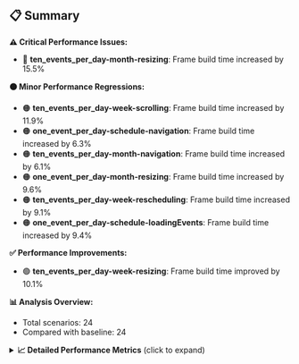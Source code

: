 ## 📋 Summary

**⚠️ Critical Performance Issues:**
- 🔴 **ten_events_per_day-month-resizing**: Frame build time increased by 15.5%

**🟠 Minor Performance Regressions:**
- 🟠 **ten_events_per_day-week-scrolling**: Frame build time increased by 11.9%
- 🟠 **one_event_per_day-schedule-navigation**: Frame build time increased by 6.3%
- 🟠 **ten_events_per_day-month-navigation**: Frame build time increased by 6.1%
- 🟠 **one_event_per_day-month-resizing**: Frame build time increased by 9.6%
- 🟠 **ten_events_per_day-week-rescheduling**: Frame build time increased by 9.1%
- 🟠 **one_event_per_day-schedule-loadingEvents**: Frame build time increased by 9.4%

**✅ Performance Improvements:**
- 🟢 **ten_events_per_day-week-resizing**: Frame build time improved by 10.1%

**📊 Analysis Overview:**
- Total scenarios: 24
- Compared with baseline: 24

<details>
<summary><strong>📈 Detailed Performance Metrics</strong> (click to expand)</summary>

#### one_event_per_day-month-loadingEvents

| Metric | Current | Baseline | Change | Status |
|--------|---------|----------|--------|--------|
| Average Frame Build Time Millis | 2.58ms | 2.56ms | +0.02ms (+1.0%) | 🟠 |
| Worst Frame Build Time Millis | 6.12ms | 6.19ms | -0.06ms (-1.0%) | 🟡 |
| Missed Frame Build Budget Count | 0.0 | 0.0 | +0 (+0.0%) | 🟡 |
| Average Frame Rasterizer Time Millis | 2.44ms | 2.58ms | -0.13ms (-5.2%) | 🟢 |
| Missed Frame Rasterizer Budget Count | 0.0 | 0.0 | +0 (+0.0%) | 🟡 |
| New Gen Gc Count | 0.0 | 0.0 | +0 (+0.0%) | 🟡 |
| Old Gen Gc Count | 1.0 | 1.0 | +0 (+0.0%) | 🟡 |

#### one_event_per_day-month-navigation

| Metric | Current | Baseline | Change | Status |
|--------|---------|----------|--------|--------|
| Average Frame Build Time Millis | 4.45ms | 4.57ms | -0.13ms (-2.8%) | 🟡 |
| Worst Frame Build Time Millis | 13.47ms | 13.30ms | +0.17ms (+1.3%) | 🟠 |
| Missed Frame Build Budget Count | 0.0 | 0.0 | +0 (+0.0%) | 🟡 |
| Average Frame Rasterizer Time Millis | 3.53ms | 3.55ms | -0.02ms (-0.5%) | 🟡 |
| Missed Frame Rasterizer Budget Count | 0.25 | 0.25 | +0 (+0.0%) | 🟡 |
| New Gen Gc Count | 4.0 | 4.0 | +0 (+0.0%) | 🟡 |
| Old Gen Gc Count | 2.0 | 2.5 | -0 (-20.0%) | 🟢 |

#### one_event_per_day-month-rescheduling

| Metric | Current | Baseline | Change | Status |
|--------|---------|----------|--------|--------|
| Average Frame Build Time Millis | 0.63ms | 0.64ms | -0.01ms (-1.7%) | 🟡 |
| Worst Frame Build Time Millis | 5.18ms | 5.12ms | +0.06ms (+1.1%) | 🟠 |
| Missed Frame Build Budget Count | 0.0 | 0.0 | +0 (+0.0%) | 🟡 |
| Average Frame Rasterizer Time Millis | 2.96ms | 3.44ms | -0.48ms (-13.9%) | 🟢 |
| Missed Frame Rasterizer Budget Count | 0.25 | 3.25 | -3 (-92.3%) | 🟢 |
| New Gen Gc Count | 4.0 | 4.0 | +0 (+0.0%) | 🟡 |
| Old Gen Gc Count | 4.0 | 4.0 | +0 (+0.0%) | 🟡 |

#### one_event_per_day-month-resizing

| Metric | Current | Baseline | Change | Status |
|--------|---------|----------|--------|--------|
| Average Frame Build Time Millis | 0.57ms | 0.52ms | +0.05ms (+9.6%) | 🟠 |
| Worst Frame Build Time Millis | 3.44ms | 2.80ms | +0.64ms (+22.7%) | 🔴 |
| Missed Frame Build Budget Count | 0.0 | 0.0 | +0 (+0.0%) | 🟡 |
| Average Frame Rasterizer Time Millis | 4.49ms | 3.66ms | +0.82ms (+22.5%) | 🔴 |
| Missed Frame Rasterizer Budget Count | 0.0 | 0.5 | -0 (-100.0%) | 🟢 |
| New Gen Gc Count | 0.0 | 0.0 | +0 (+0.0%) | 🟡 |
| Old Gen Gc Count | 2.0 | 1.5 | +0 (+33.3%) | 🔴 |

#### one_event_per_day-schedule-loadingEvents

| Metric | Current | Baseline | Change | Status |
|--------|---------|----------|--------|--------|
| Average Frame Build Time Millis | 10.38ms | 9.49ms | +0.89ms (+9.4%) | 🟠 |
| Worst Frame Build Time Millis | 29.91ms | 27.28ms | +2.64ms (+9.7%) | 🟠 |
| Missed Frame Build Budget Count | 1.0 | 1.0 | +0 (+0.0%) | 🟡 |
| Average Frame Rasterizer Time Millis | 3.04ms | 2.76ms | +0.28ms (+10.3%) | 🔴 |
| Missed Frame Rasterizer Budget Count | 0.0 | 0.0 | +0 (+0.0%) | 🟡 |
| New Gen Gc Count | 2.0 | 2.0 | +0 (+0.0%) | 🟡 |
| Old Gen Gc Count | 1.5 | 1.5 | +0 (+0.0%) | 🟡 |

#### one_event_per_day-schedule-navigation

| Metric | Current | Baseline | Change | Status |
|--------|---------|----------|--------|--------|
| Average Frame Build Time Millis | 7.26ms | 6.82ms | +0.43ms (+6.3%) | 🟠 |
| Worst Frame Build Time Millis | 16.88ms | 15.69ms | +1.19ms (+7.6%) | 🟠 |
| Missed Frame Build Budget Count | 0.75 | 0.5 | +0 (+50.0%) | 🔴 |
| Average Frame Rasterizer Time Millis | 3.26ms | 3.33ms | -0.07ms (-2.1%) | 🟡 |
| Missed Frame Rasterizer Budget Count | 0.0 | 0.0 | +0 (+0.0%) | 🟡 |
| New Gen Gc Count | 6.0 | 6.0 | +0 (+0.0%) | 🟡 |
| Old Gen Gc Count | 2.5 | 2.5 | +0 (+0.0%) | 🟡 |

#### one_event_per_day-schedule-rescheduling

| Metric | Current | Baseline | Change | Status |
|--------|---------|----------|--------|--------|
| Average Frame Build Time Millis | 2.01ms | 2.04ms | -0.03ms (-1.4%) | 🟡 |
| Worst Frame Build Time Millis | 27.55ms | 27.80ms | -0.25ms (-0.9%) | 🟡 |
| Missed Frame Build Budget Count | 1.5 | 1.5 | +0 (+0.0%) | 🟡 |
| Average Frame Rasterizer Time Millis | 4.08ms | 4.36ms | -0.29ms (-6.5%) | 🟢 |
| Missed Frame Rasterizer Budget Count | 4.5 | 4.0 | +0 (+12.5%) | 🔴 |
| New Gen Gc Count | 9.0 | 9.0 | +0 (+0.0%) | 🟡 |
| Old Gen Gc Count | 5.0 | 5.0 | +0 (+0.0%) | 🟡 |

#### one_event_per_day-week-loadingEvents

| Metric | Current | Baseline | Change | Status |
|--------|---------|----------|--------|--------|
| Average Frame Build Time Millis | 0.70ms | 0.72ms | -0.03ms (-3.5%) | 🟡 |
| Worst Frame Build Time Millis | 1.81ms | 1.87ms | -0.06ms (-3.4%) | 🟡 |
| Missed Frame Build Budget Count | 0.0 | 0.0 | +0 (+0.0%) | 🟡 |
| Average Frame Rasterizer Time Millis | 10.15ms | 9.50ms | +0.65ms (+6.9%) | 🟠 |
| Missed Frame Rasterizer Budget Count | 0.25 | 0.25 | +0 (+0.0%) | 🟡 |
| New Gen Gc Count | 0.0 | 0.0 | +0 (+0.0%) | 🟡 |
| Old Gen Gc Count | 0.5 | 0.5 | +0 (+0.0%) | 🟡 |

#### one_event_per_day-week-navigation

| Metric | Current | Baseline | Change | Status |
|--------|---------|----------|--------|--------|
| Average Frame Build Time Millis | 2.64ms | 2.63ms | +0.01ms (+0.4%) | 🟠 |
| Worst Frame Build Time Millis | 8.62ms | 8.48ms | +0.14ms (+1.6%) | 🟠 |
| Missed Frame Build Budget Count | 0.0 | 0.0 | +0 (+0.0%) | 🟡 |
| Average Frame Rasterizer Time Millis | 2.87ms | 2.83ms | +0.03ms (+1.2%) | 🟠 |
| Missed Frame Rasterizer Budget Count | 0.0 | 0.0 | +0 (+0.0%) | 🟡 |
| New Gen Gc Count | 2.5 | 2.5 | +0 (+0.0%) | 🟡 |
| Old Gen Gc Count | 3.5 | 3.5 | +0 (+0.0%) | 🟡 |

#### one_event_per_day-week-rescheduling

| Metric | Current | Baseline | Change | Status |
|--------|---------|----------|--------|--------|
| Average Frame Build Time Millis | 0.49ms | 0.47ms | +0.02ms (+3.8%) | 🟠 |
| Worst Frame Build Time Millis | 2.16ms | 2.15ms | +0.01ms (+0.4%) | 🟠 |
| Missed Frame Build Budget Count | 0.0 | 0.0 | +0 (+0.0%) | 🟡 |
| Average Frame Rasterizer Time Millis | 2.32ms | 2.51ms | -0.19ms (-7.7%) | 🟢 |
| Missed Frame Rasterizer Budget Count | 0.25 | 0.25 | +0 (+0.0%) | 🟡 |
| New Gen Gc Count | 2.5 | 2.5 | +0 (+0.0%) | 🟡 |
| Old Gen Gc Count | 1.0 | 1.0 | +0 (+0.0%) | 🟡 |

#### one_event_per_day-week-resizing

| Metric | Current | Baseline | Change | Status |
|--------|---------|----------|--------|--------|
| Average Frame Build Time Millis | 0.47ms | 0.50ms | -0.02ms (-4.1%) | 🟡 |
| Worst Frame Build Time Millis | 1.83ms | 2.10ms | -0.27ms (-12.9%) | 🟢 |
| Missed Frame Build Budget Count | 0.0 | 0.0 | +0 (+0.0%) | 🟡 |
| Average Frame Rasterizer Time Millis | 2.21ms | 2.23ms | -0.02ms (-0.9%) | 🟡 |
| Missed Frame Rasterizer Budget Count | 0.0 | 0.0 | +0 (+0.0%) | 🟡 |
| New Gen Gc Count | 0.0 | 0.0 | +0 (+0.0%) | 🟡 |
| Old Gen Gc Count | 1.0 | 1.0 | +0 (+0.0%) | 🟡 |

#### one_event_per_day-week-scrolling

| Metric | Current | Baseline | Change | Status |
|--------|---------|----------|--------|--------|
| Average Frame Build Time Millis | 1.77ms | 1.88ms | -0.12ms (-6.2%) | 🟢 |
| Worst Frame Build Time Millis | 4.38ms | 5.50ms | -1.12ms (-20.3%) | 🟢 |
| Missed Frame Build Budget Count | 0.0 | 0.0 | +0 (+0.0%) | 🟡 |
| Average Frame Rasterizer Time Millis | 4.10ms | 4.78ms | -0.68ms (-14.2%) | 🟢 |
| Missed Frame Rasterizer Budget Count | 0.25 | 0.25 | +0 (+0.0%) | 🟡 |
| New Gen Gc Count | 5.5 | 5.5 | +0 (+0.0%) | 🟡 |
| Old Gen Gc Count | 2.0 | 2.0 | +0 (+0.0%) | 🟡 |

#### ten_events_per_day-month-loadingEvents

| Metric | Current | Baseline | Change | Status |
|--------|---------|----------|--------|--------|
| Average Frame Build Time Millis | 6.38ms | 6.18ms | +0.21ms (+3.4%) | 🟠 |
| Worst Frame Build Time Millis | 24.90ms | 23.20ms | +1.70ms (+7.3%) | 🟠 |
| Missed Frame Build Budget Count | 4.5 | 4.75 | -0 (-5.3%) | 🟢 |
| Average Frame Rasterizer Time Millis | 4.72ms | 4.66ms | +0.06ms (+1.3%) | 🟠 |
| Missed Frame Rasterizer Budget Count | 0.0 | 0.0 | +0 (+0.0%) | 🟡 |
| New Gen Gc Count | 10.0 | 10.0 | +0 (+0.0%) | 🟡 |
| Old Gen Gc Count | 7.5 | 7.5 | +0 (+0.0%) | 🟡 |

#### ten_events_per_day-month-navigation

| Metric | Current | Baseline | Change | Status |
|--------|---------|----------|--------|--------|
| Average Frame Build Time Millis | 11.28ms | 10.63ms | +0.65ms (+6.1%) | 🟠 |
| Worst Frame Build Time Millis | 35.56ms | 31.08ms | +4.48ms (+14.4%) | 🔴 |
| Missed Frame Build Budget Count | 4.0 | 4.0 | +0 (+0.0%) | 🟡 |
| Average Frame Rasterizer Time Millis | 4.95ms | 4.89ms | +0.06ms (+1.2%) | 🟠 |
| Missed Frame Rasterizer Budget Count | 0.0 | 0.0 | +0 (+0.0%) | 🟡 |
| New Gen Gc Count | 8.0 | 8.0 | +0 (+0.0%) | 🟡 |
| Old Gen Gc Count | 5.0 | 5.0 | +0 (+0.0%) | 🟡 |

#### ten_events_per_day-month-rescheduling

| Metric | Current | Baseline | Change | Status |
|--------|---------|----------|--------|--------|
| Average Frame Build Time Millis | 1.20ms | 1.16ms | +0.05ms (+4.0%) | 🟠 |
| Worst Frame Build Time Millis | 7.64ms | 8.08ms | -0.43ms (-5.4%) | 🟢 |
| Missed Frame Build Budget Count | 0.0 | 0.0 | +0 (+0.0%) | 🟡 |
| Average Frame Rasterizer Time Millis | 4.01ms | 3.88ms | +0.13ms (+3.3%) | 🟠 |
| Missed Frame Rasterizer Budget Count | 0.0 | 0.0 | +0 (+0.0%) | 🟡 |
| New Gen Gc Count | 4.0 | 4.0 | +0 (+0.0%) | 🟡 |
| Old Gen Gc Count | 0.0 | 0.0 | +0 (+0.0%) | 🟡 |

#### ten_events_per_day-month-resizing

| Metric | Current | Baseline | Change | Status |
|--------|---------|----------|--------|--------|
| Average Frame Build Time Millis | 1.38ms | 1.20ms | +0.19ms (+15.5%) | 🔴 |
| Worst Frame Build Time Millis | 9.63ms | 7.11ms | +2.51ms (+35.3%) | 🔴 |
| Missed Frame Build Budget Count | 0.0 | 0.0 | +0 (+0.0%) | 🟡 |
| Average Frame Rasterizer Time Millis | 7.22ms | 7.86ms | -0.64ms (-8.1%) | 🟢 |
| Missed Frame Rasterizer Budget Count | 3.5 | 5.0 | -2 (-30.0%) | 🟢 |
| New Gen Gc Count | 2.0 | 2.0 | +0 (+0.0%) | 🟡 |
| Old Gen Gc Count | 2.0 | 2.0 | +0 (+0.0%) | 🟡 |

#### ten_events_per_day-schedule-loadingEvents

| Metric | Current | Baseline | Change | Status |
|--------|---------|----------|--------|--------|
| Average Frame Build Time Millis | 5.71ms | 5.71ms | +0.01ms (+0.2%) | 🟠 |
| Worst Frame Build Time Millis | 27.82ms | 30.71ms | -2.89ms (-9.4%) | 🟢 |
| Missed Frame Build Budget Count | 4.5 | 4.75 | -0 (-5.3%) | 🟢 |
| Average Frame Rasterizer Time Millis | 3.27ms | 3.16ms | +0.10ms (+3.3%) | 🟠 |
| Missed Frame Rasterizer Budget Count | 0.0 | 0.0 | +0 (+0.0%) | 🟡 |
| New Gen Gc Count | 12.0 | 12.0 | +0 (+0.0%) | 🟡 |
| Old Gen Gc Count | 5.5 | 5.5 | +0 (+0.0%) | 🟡 |

#### ten_events_per_day-schedule-navigation

| Metric | Current | Baseline | Change | Status |
|--------|---------|----------|--------|--------|
| Average Frame Build Time Millis | 21.28ms | 22.93ms | -1.65ms (-7.2%) | 🟢 |
| Worst Frame Build Time Millis | 39.50ms | 46.27ms | -6.76ms (-14.6%) | 🟢 |
| Missed Frame Build Budget Count | 10.5 | 11.0 | -0 (-4.5%) | 🟡 |
| Average Frame Rasterizer Time Millis | 3.23ms | 3.25ms | -0.02ms (-0.6%) | 🟡 |
| Missed Frame Rasterizer Budget Count | 0.0 | 0.0 | +0 (+0.0%) | 🟡 |
| New Gen Gc Count | 20.0 | 18.0 | +2 (+11.1%) | 🔴 |
| Old Gen Gc Count | 11.0 | 11.0 | +0 (+0.0%) | 🟡 |

#### ten_events_per_day-schedule-rescheduling

| Metric | Current | Baseline | Change | Status |
|--------|---------|----------|--------|--------|
| Average Frame Build Time Millis | 0.99ms | 0.97ms | +0.01ms (+1.4%) | 🟠 |
| Worst Frame Build Time Millis | 20.83ms | 21.54ms | -0.71ms (-3.3%) | 🟡 |
| Missed Frame Build Budget Count | 1.0 | 1.0 | +0 (+0.0%) | 🟡 |
| Average Frame Rasterizer Time Millis | 3.60ms | 3.59ms | +0.01ms (+0.2%) | 🟠 |
| Missed Frame Rasterizer Budget Count | 1.0 | 0.25 | +1 (+300.0%) | 🔴 |
| New Gen Gc Count | 6.0 | 6.0 | +0 (+0.0%) | 🟡 |
| Old Gen Gc Count | 5.5 | 5.5 | +0 (+0.0%) | 🟡 |

#### ten_events_per_day-week-loadingEvents

| Metric | Current | Baseline | Change | Status |
|--------|---------|----------|--------|--------|
| Average Frame Build Time Millis | 1.19ms | 1.21ms | -0.02ms (-1.5%) | 🟡 |
| Worst Frame Build Time Millis | 6.07ms | 5.99ms | +0.08ms (+1.3%) | 🟠 |
| Missed Frame Build Budget Count | 0.0 | 0.0 | +0 (+0.0%) | 🟡 |
| Average Frame Rasterizer Time Millis | 3.77ms | 3.82ms | -0.05ms (-1.2%) | 🟡 |
| Missed Frame Rasterizer Budget Count | 0.25 | 0.25 | +0 (+0.0%) | 🟡 |
| New Gen Gc Count | 3.0 | 3.0 | +0 (+0.0%) | 🟡 |
| Old Gen Gc Count | 3.0 | 3.0 | +0 (+0.0%) | 🟡 |

#### ten_events_per_day-week-navigation

| Metric | Current | Baseline | Change | Status |
|--------|---------|----------|--------|--------|
| Average Frame Build Time Millis | 7.60ms | 7.52ms | +0.08ms (+1.1%) | 🟠 |
| Worst Frame Build Time Millis | 30.10ms | 28.01ms | +2.08ms (+7.4%) | 🟠 |
| Missed Frame Build Budget Count | 2.0 | 2.0 | +0 (+0.0%) | 🟡 |
| Average Frame Rasterizer Time Millis | 5.68ms | 5.88ms | -0.20ms (-3.4%) | 🟡 |
| Missed Frame Rasterizer Budget Count | 0.0 | 0.0 | +0 (+0.0%) | 🟡 |
| New Gen Gc Count | 8.0 | 8.0 | +0 (+0.0%) | 🟡 |
| Old Gen Gc Count | 5.0 | 5.0 | +0 (+0.0%) | 🟡 |

#### ten_events_per_day-week-rescheduling

| Metric | Current | Baseline | Change | Status |
|--------|---------|----------|--------|--------|
| Average Frame Build Time Millis | 0.92ms | 0.84ms | +0.08ms (+9.1%) | 🟠 |
| Worst Frame Build Time Millis | 6.53ms | 4.93ms | +1.60ms (+32.5%) | 🔴 |
| Missed Frame Build Budget Count | 0.0 | 0.0 | +0 (+0.0%) | 🟡 |
| Average Frame Rasterizer Time Millis | 5.83ms | 5.83ms | +0.00ms (+0.0%) | 🟠 |
| Missed Frame Rasterizer Budget Count | 4.75 | 3.75 | +1 (+26.7%) | 🔴 |
| New Gen Gc Count | 6.0 | 6.0 | +0 (+0.0%) | 🟡 |
| Old Gen Gc Count | 2.0 | 2.0 | +0 (+0.0%) | 🟡 |

#### ten_events_per_day-week-resizing

| Metric | Current | Baseline | Change | Status |
|--------|---------|----------|--------|--------|
| Average Frame Build Time Millis | 1.42ms | 1.58ms | -0.16ms (-10.1%) | 🟢 |
| Worst Frame Build Time Millis | 6.44ms | 6.56ms | -0.13ms (-2.0%) | 🟡 |
| Missed Frame Build Budget Count | 0.0 | 0.0 | +0 (+0.0%) | 🟡 |
| Average Frame Rasterizer Time Millis | 12.35ms | 11.71ms | +0.64ms (+5.5%) | 🟠 |
| Missed Frame Rasterizer Budget Count | 9.5 | 8.5 | +1 (+11.8%) | 🔴 |
| New Gen Gc Count | 2.0 | 2.0 | +0 (+0.0%) | 🟡 |
| Old Gen Gc Count | 2.0 | 2.0 | +0 (+0.0%) | 🟡 |

#### ten_events_per_day-week-scrolling

| Metric | Current | Baseline | Change | Status |
|--------|---------|----------|--------|--------|
| Average Frame Build Time Millis | 1.73ms | 1.55ms | +0.18ms (+11.9%) | 🔴 |
| Worst Frame Build Time Millis | 3.49ms | 3.31ms | +0.19ms (+5.7%) | 🟠 |
| Missed Frame Build Budget Count | 0.0 | 0.0 | +0 (+0.0%) | 🟡 |
| Average Frame Rasterizer Time Millis | 5.63ms | 5.69ms | -0.06ms (-1.0%) | 🟡 |
| Missed Frame Rasterizer Budget Count | 0.0 | 0.0 | +0 (+0.0%) | 🟡 |
| New Gen Gc Count | 8.0 | 8.0 | +0 (+0.0%) | 🟡 |
| Old Gen Gc Count | 2.0 | 2.0 | +0 (+0.0%) | 🟡 |

</details>

